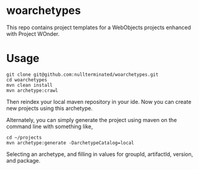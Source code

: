 # woarchetypes

This repo contains project templates for a WebObjects projects enhanced with Project WOnder.

# Usage
```
git clone git@github.com:nullterminated/woarchetypes.git
cd woarchetypes
mvn clean install
mvn archetype:crawl
```
Then reindex your local maven repository in your ide. Now you can create new projects using this archetype.

Alternately, you can simply generate the project using maven on the command line with something like,

```
cd ~/projects
mvn archetype:generate -DarchetypeCatalog=local
```

Selecting an archetype, and filling in values for groupId, artifactId, version, and package.
